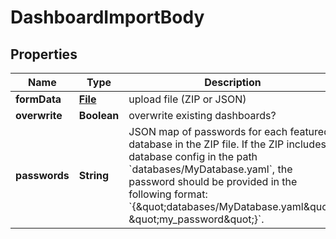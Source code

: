 # DashboardImportBody

## Properties
Name | Type | Description | Notes
------------ | ------------- | ------------- | -------------
**formData** | [**File**](File.md) | upload file (ZIP or JSON) |  [optional]
**overwrite** | **Boolean** | overwrite existing dashboards? |  [optional]
**passwords** | **String** | JSON map of passwords for each featured database in the ZIP file. If the ZIP includes a database config in the path &#x60;databases/MyDatabase.yaml&#x60;, the password should be provided in the following format: &#x60;{\&quot;databases/MyDatabase.yaml\&quot;: \&quot;my_password\&quot;}&#x60;. |  [optional]

